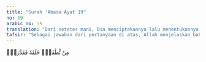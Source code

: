 ```yaml
---
title: "Surah 'Abasa Ayat 19"
no: 19
arabic_no: ١٩
translation: "Dari setetes mani, Dia menciptakannya lalu menentukannya."
tafsir: "Sebagai jawaban dari pertanyaan di atas, Allah menjelaskan bahwa manusia diciptakan dari setetes mani yang hina. Allah lalu menentukan tahap-tahap kejadian, umur, rezeki, dan nasibnya."
---
```

مِنْ نُّطْفَةٍۗ خَلَقَهٗ فَقَدَّرَهٗۗ